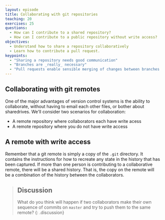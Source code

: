 ```yaml
---
layout: episode
title: Collaborating with git repositories
teaching: 20
exercises: 25
questions:
  - How can I contribute to a shared repository?
  - How can I contribute to a public repository without write access?
objectives:
  - Understand how to share a repository collaboratively
  - Learn how to contribute a pull request.
keypoints:
  - "Sharing a repository needs good communication"
  - "Branches are _really_ necessary"
  - "Pull requests enable sensible merging of changes between branches and across repositories"
---
```


## Collaborating with git remotes

One of the major advantages of version control systems is the ability to collaborate, without having to email each other files, or bother about sharedrives. We'll consider two scenarios for collaboration:

- A remote repository where collaborators each have write acess
- A remote repository where you do not have write access

## A remote with write access

Remember that a git remote is simply a copy of the `.git` directory. It contains the instructions for how to recreate any state in the history that has been captured. If more than one person is contributing to a collaborative remote, there will be a shared history. That is, the copy on the remote will be a combination of the history between the collaborators.

> ## Discussion
>
> What do you think will happen if two collaborators make their own sequence of commits on `master` and try to push them to the same remote?
{: .discussion}
